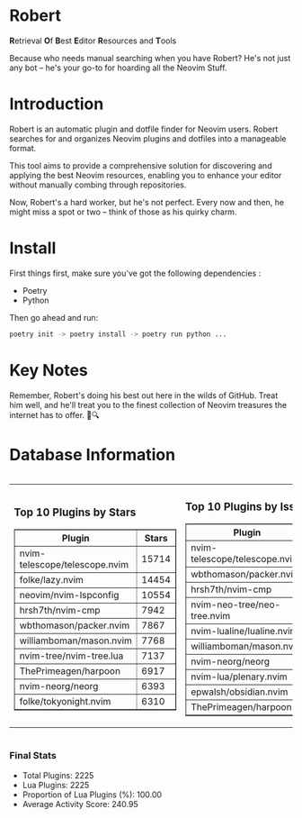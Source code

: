 # Robert

**R**etrieval
**O**f
**B**est
**E**ditor
**R**esources and
**T**ools

Because who needs manual searching when you have Robert?
He's not just any bot – he's your go-to for hoarding all the Neovim Stuff.

# Introduction
Robert is an automatic plugin and dotfile finder for Neovim users. Robert searches for and organizes Neovim plugins and dotfiles into a manageable format.

This tool aims to provide a comprehensive solution for discovering and applying the best Neovim resources, enabling you to enhance your editor without manually combing through repositories.

Now, Robert's a hard worker, but he's not perfect. Every now and then, he might miss a spot or two – think of those as his quirky charm. 

# Install
 First things first, make sure you've got the following dependencies :
  - Poetry 
  - Python 

Then go ahead and run:

```bash
poetry init -> poetry install -> poetry run python ...
```
# Key Notes

Remember, Robert's doing his best out here in the wilds of GitHub. Treat him well, and he'll treat you to the finest collection of Neovim treasures the internet has to offer. 🎩🔍


# Database Information

<div style='display:flex;flex-direction:row;justify-content:space-between;'><table><tr><td><h3>Top 10 Plugins by Stars</h3><table border="1"><tr><th>Plugin</th><th>Stars</th></tr><tr><td>nvim-telescope/telescope.nvim</td><td>15714</td></tr><tr><td>folke/lazy.nvim</td><td>14454</td></tr><tr><td>neovim/nvim-lspconfig</td><td>10554</td></tr><tr><td>hrsh7th/nvim-cmp</td><td>7942</td></tr><tr><td>wbthomason/packer.nvim</td><td>7867</td></tr><tr><td>williamboman/mason.nvim</td><td>7768</td></tr><tr><td>nvim-tree/nvim-tree.lua</td><td>7137</td></tr><tr><td>ThePrimeagen/harpoon</td><td>6917</td></tr><tr><td>nvim-neorg/neorg</td><td>6393</td></tr><tr><td>folke/tokyonight.nvim</td><td>6310</td></tr></table></td><td><h3>Top 10 Plugins by Issues</h3><table border="1"><tr><th>Plugin</th><th>Issues</th></tr><tr><td>nvim-telescope/telescope.nvim</td><td>358</td></tr><tr><td>wbthomason/packer.nvim</td><td>307</td></tr><tr><td>hrsh7th/nvim-cmp</td><td>283</td></tr><tr><td>nvim-neo-tree/neo-tree.nvim</td><td>234</td></tr><tr><td>nvim-lualine/lualine.nvim</td><td>224</td></tr><tr><td>williamboman/mason.nvim</td><td>194</td></tr><tr><td>nvim-neorg/neorg</td><td>181</td></tr><tr><td>nvim-lua/plenary.nvim</td><td>144</td></tr><tr><td>epwalsh/obsidian.nvim</td><td>143</td></tr><tr><td>ThePrimeagen/harpoon</td><td>119</td></tr></table></td><td><h3>Top 10 Plugins by Forks</h3><table border="1"><tr><th>Plugin</th><th>Forks</th></tr><tr><td>neovim/nvim-lspconfig</td><td>2071</td></tr><tr><td>nvim-telescope/telescope.nvim</td><td>831</td></tr><tr><td>nvim-tree/nvim-tree.lua</td><td>609</td></tr><tr><td>nvim-lualine/lualine.nvim</td><td>465</td></tr><tr><td>folke/tokyonight.nvim</td><td>420</td></tr><tr><td>hrsh7th/nvim-cmp</td><td>397</td></tr><tr><td>ThePrimeagen/harpoon</td><td>371</td></tr><tr><td>folke/lazy.nvim</td><td>348</td></tr><tr><td>jackMort/ChatGPT.nvim</td><td>310</td></tr><tr><td>nvim-lua/plenary.nvim</td><td>286</td></tr></table></td></tr></table></div>

### Final Stats
- Total Plugins: 2225
- Lua Plugins: 2225
- Proportion of Lua Plugins (%): 100.00
- Average Activity Score: 240.95

